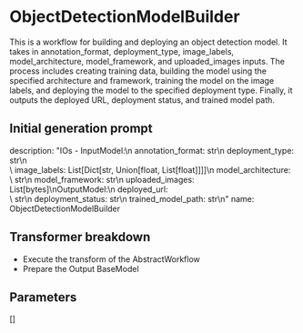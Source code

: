 
# ObjectDetectionModelBuilder

This is a workflow for building and deploying an object detection model. It takes in annotation_format, deployment_type, image_labels, model_architecture, model_framework, and uploaded_images inputs. The process includes creating training data, building the model using the specified architecture and framework, training the model on the image labels, and deploying the model to the specified deployment type. Finally, it outputs the deployed URL, deployment status, and trained model path.


## Initial generation prompt
description: "IOs - InputModel:\n  annotation_format: str\n  deployment_type: str\n\
  \  image_labels: List[Dict[str, Union[float, List[float]]]]\n  model_architecture:\
  \ str\n  model_framework: str\n  uploaded_images: List[bytes]\nOutputModel:\n  deployed_url:\
  \ str\n  deployment_status: str\n  trained_model_path: str\n"
name: ObjectDetectionModelBuilder


## Transformer breakdown
- Execute the transform of the AbstractWorkflow
- Prepare the Output BaseModel

## Parameters
[]

        